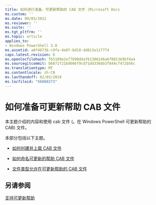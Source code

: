 ```yaml
---
title: 如何进行准备，可更新帮助的 CAB 文件 |Microsoft Docs
ms.custom: ''
ms.date: 09/03/2012
ms.reviewer: ''
ms.suite: ''
ms.tgt_pltfrm: ''
ms.topic: article
applies_to:
- Windows PowerShell 3.0
ms.assetid: a8f48736-c9fa-4e07-bd18-dd813e11f774
caps.latest.revision: 6
ms.openlocfilehash: fb5189e2e77b90ddaf61386246a6f001369bfda4
ms.sourcegitcommit: b6871f21bd666f9cd71dd336bb3f844cf472b56c
ms.translationtype: MT
ms.contentlocale: zh-CN
ms.lasthandoff: 02/03/2019
ms.locfileid: "56860273"
---
```

# <a name="how-to-prepare-updatable-help-cab-files"></a>如何准备可更新帮助 CAB 文件

本主题介绍的内容和使用 cab 文件 (。在 Windows PowerShell 可更新帮助的 CAB) 文件。

本部分包括以下主题。

- [如何创建并上载 CAB 文件](./how-to-create-and-upload-cab-files.md)

- [如何命名可更新的帮助 CAB 文件](./how-to-name-an-updatable-help-cab-file.md)

- [文件类型允许在可更新帮助的 CAB 文件](./file-types-permitted-in-an-updatable-help-cab-file.md)

## <a name="see-also"></a>另请参阅

[支持可更新帮助](./supporting-updatable-help.md)